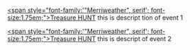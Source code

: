 [<span style="font-family:'"Merriweather", serif'; font-size:1.75em;">Treasure HUNT</span>](/event2 "A link")
this is descript tion of event 1


[<span style="font-family:'"Merriweather", serif'; font-size:1.75em;">Treasure HUNT</span>](/event2 "A link")
this is descript of event 2
